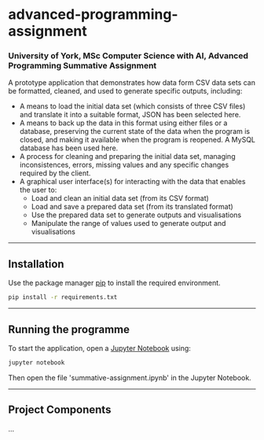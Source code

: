 # advanced-programming-assignment
### University of York, MSc Computer Science with AI, Advanced Programming Summative Assignment

A prototype application that demonstrates how data form CSV data sets can be formatted, cleaned, and used to generate specific outputs, including: 

* A means to load the initial data set (which consists of three CSV files) and translate it into a suitable format, JSON has been selected here. 
* A means to back up the data in this format using either files or a database, preserving the current state of the data when the program is closed, and making it available when the program is reopened. A MySQL database has been used here. 
* A process for cleaning and preparing the initial data set, managing inconsistences, errors, missing values and any specific changes required by the client.
* A graphical user interface(s) for interacting with the data that enables the user to:
    * Load and clean an initial data set (from its CSV format)
    * Load and save a prepared data set (from its translated format)
    * Use the prepared data set to generate outputs and visualisations
    * Manipulate the range of values used to generate output and visualisations

---

## Installation

Use the package manager [pip](https://pip.pypa.io/en/stable/) to install the required environment.

```bash
pip install -r requirements.txt
```

---

## Running the programme

To start the application, open a [Jupyter Notebook](https://jupyter.org/) using: 

```bash
jupyter notebook
```

Then open the file 'summative-assignment.ipynb' in the Jupyter Notebook.

--- 

## Project Components

...